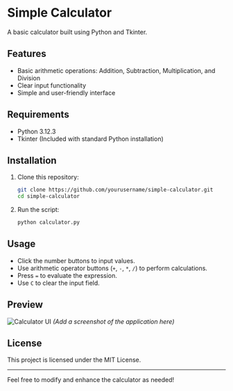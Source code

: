 # Simple Calculator

A basic calculator built using Python and Tkinter.

## Features
- Basic arithmetic operations: Addition, Subtraction, Multiplication, and Division
- Clear input functionality
- Simple and user-friendly interface

## Requirements
- Python 3.12.3
- Tkinter (Included with standard Python installation)

## Installation
1. Clone this repository:
   ```sh
   git clone https://github.com/yourusername/simple-calculator.git
   cd simple-calculator
   ```
2. Run the script:
   ```sh
   python calculator.py
   ```

## Usage
- Click the number buttons to input values.
- Use arithmetic operator buttons (`+`, `-`, `*`, `/`) to perform calculations.
- Press `=` to evaluate the expression.
- Use `C` to clear the input field.

## Preview
![Calculator UI](screenshot.png) *(Add a screenshot of the application here)*

## License
This project is licensed under the MIT License.

---
Feel free to modify and enhance the calculator as needed!


